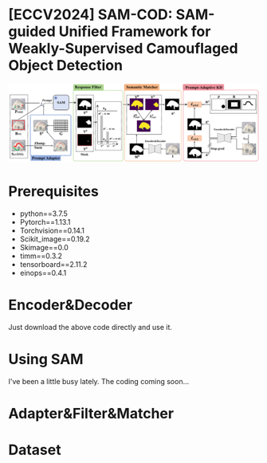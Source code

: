 # [ECCV2024] SAM-COD: SAM-guided Unified Framework for Weakly-Supervised Camouflaged Object Detection

![Framework](figure/Framework.png)


# Prerequisites
- python==3.7.5
- Pytorch==1.13.1
- Torchvision==0.14.1
- Scikit_image==0.19.2
- Skimage==0.0
- timm==0.3.2
- tensorboard==2.11.2
- einops==0.4.1
# Encoder&Decoder
Just download the above code directly and use it.

# Using SAM 
I've been a little busy lately. The coding coming soon...

# Adapter&Filter&Matcher

# Dataset

